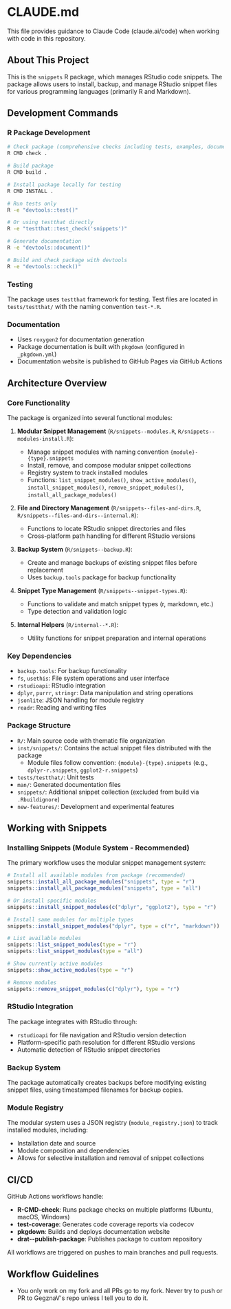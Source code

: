 # CLAUDE.md

This file provides guidance to Claude Code (claude.ai/code) when working with code in this repository.

## About This Project

This is the `snippets` R package, which manages RStudio code snippets. The package allows users to install, backup, and manage RStudio snippet files for various programming languages (primarily R and Markdown).

## Development Commands

### R Package Development
```bash
# Check package (comprehensive checks including tests, examples, documentation)
R CMD check .

# Build package
R CMD build .

# Install package locally for testing
R CMD INSTALL .

# Run tests only
R -e "devtools::test()"

# Or using testthat directly
R -e "testthat::test_check('snippets')"

# Generate documentation
R -e "devtools::document()"

# Build and check package with devtools
R -e "devtools::check()"
```

### Testing
The package uses `testthat` framework for testing. Test files are located in `tests/testthat/` with the naming convention `test-*.R`.

### Documentation
- Uses `roxygen2` for documentation generation
- Package documentation is built with `pkgdown` (configured in `_pkgdown.yml`)
- Documentation website is published to GitHub Pages via GitHub Actions

## Architecture Overview

### Core Functionality
The package is organized into several functional modules:

1. **Modular Snippet Management** (`R/snippets--modules.R`, `R/snippets--modules-install.R`):
   - Manage snippet modules with naming convention `{module}-{type}.snippets`
   - Install, remove, and compose modular snippet collections
   - Registry system to track installed modules
   - Functions: `list_snippet_modules()`, `show_active_modules()`, `install_snippet_modules()`, `remove_snippet_modules()`, `install_all_package_modules()`

2. **File and Directory Management** (`R/snippets--files-and-dirs.R`, `R/snippets--files-and-dirs--internal.R`):
   - Functions to locate RStudio snippet directories and files
   - Cross-platform path handling for different RStudio versions

3. **Backup System** (`R/snippets--backup.R`):
   - Create and manage backups of existing snippet files before replacement
   - Uses `backup.tools` package for backup functionality

4. **Snippet Type Management** (`R/snippets--snippet-types.R`):
   - Functions to validate and match snippet types (r, markdown, etc.)
   - Type detection and validation logic

5. **Internal Helpers** (`R/internal--*.R`):
   - Utility functions for snippet preparation and internal operations

### Key Dependencies
- `backup.tools`: For backup functionality
- `fs`, `usethis`: File system operations and user interface
- `rstudioapi`: RStudio integration
- `dplyr`, `purrr`, `stringr`: Data manipulation and string operations
- `jsonlite`: JSON handling for module registry
- `readr`: Reading and writing files

### Package Structure
- `R/`: Main source code with thematic file organization
- `inst/snippets/`: Contains the actual snippet files distributed with the package
  - Module files follow convention: `{module}-{type}.snippets` (e.g., `dplyr-r.snippets`, `ggplot2-r.snippets`)
- `tests/testthat/`: Unit tests
- `man/`: Generated documentation files
- `snippets/`: Additional snippet collection (excluded from build via `.Rbuildignore`)
- `new-features/`: Development and experimental features

## Working with Snippets

### Installing Snippets (Module System - Recommended)
The primary workflow uses the modular snippet management system:

```r
# Install all available modules from package (recommended)
snippets::install_all_package_modules("snippets", type = "r")
snippets::install_all_package_modules("snippets", type = "all")

# Or install specific modules
snippets::install_snippet_modules(c("dplyr", "ggplot2"), type = "r")

# Install same modules for multiple types
snippets::install_snippet_modules("dplyr", type = c("r", "markdown"))

# List available modules
snippets::list_snippet_modules(type = "r")
snippets::list_snippet_modules(type = "all")

# Show currently active modules
snippets::show_active_modules(type = "r")

# Remove modules
snippets::remove_snippet_modules(c("dplyr"), type = "r")
```

### RStudio Integration
The package integrates with RStudio through:
- `rstudioapi` for file navigation and RStudio version detection
- Platform-specific path resolution for different RStudio versions
- Automatic detection of RStudio snippet directories

### Backup System
The package automatically creates backups before modifying existing snippet files, using timestamped filenames for backup copies.

### Module Registry
The modular system uses a JSON registry (`module_registry.json`) to track installed modules, including:
- Installation date and source
- Module composition and dependencies
- Allows for selective installation and removal of snippet collections

## CI/CD

GitHub Actions workflows handle:
- **R-CMD-check**: Runs package checks on multiple platforms (Ubuntu, macOS, Windows)
- **test-coverage**: Generates code coverage reports via codecov
- **pkgdown**: Builds and deploys documentation website
- **drat--publish-package**: Publishes package to custom repository

All workflows are triggered on pushes to main branches and pull requests.

## Workflow Guidelines

- You only work on my fork and all PRs go to my fork. Never try to push or PR to GegznaV's repo unless I tell you to do it.
